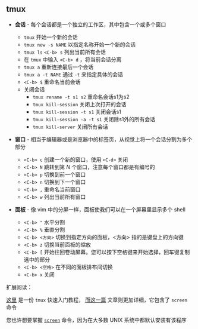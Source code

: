 ## tmux

*   **会话** - 每个会话都是一个独立的工作区，其中包含一个或多个窗口
    *   `tmux` 开始一个新的会话
    *   `tmux new -s NAME` 以指定名称开始一个新的会话
    *   `tmux ls` `<C-b> s` 列出当前所有会话 
    *   在 `tmux` 中输入 `<C-b> d` ，将当前会话分离
    *   `tmux a` 重新连接最后一个会话
    *   `tmux a -t NAME` 通过 `-t` 来指定具体的会话
    *   `<C-b> $` 重命名当前会话
    *   关闭会话
        *   `tmux rename -t s1 s2` 重命名会话s1为s2
        *   `tmux kill-session` 关闭上次打开的会话
        *   `tmux kill-session -t s1` 关闭会话s1
        *   `tmux kill-session -a -t s1` 关闭除s1外的所有会话
        *   `tmux kill-server` 关闭所有会话


*   **窗口** - 相当于编辑器或是浏览器中的标签页，从视觉上将一个会话分割为多个部分
    *   `<C-b> c` 创建一个新的窗口，使用 `<C-d>` 关闭
    *   `<C-b> N` 跳转到第 _N_ 个窗口，注意每个窗口都是有编号的
    *   `<C-b> p` 切换到前一个窗口
    *   `<C-b> n` 切换到下一个窗口
    *   `<C-b> ,` 重命名当前窗口
    *   `<C-b> w` 列出当前所有窗口

*   **面板** - 像 vim 中的分屏一样，面板使我们可以在一个屏幕里显示多个 shell
    *   `<C-b> "` 水平分割
    *   `<C-b> %` 垂直分割
    *   `<C-b> <方向>` 切换到指定方向的面板，<方向> 指的是键盘上的方向键
    *   `<C-b> z` 切换当前面板的缩放
    *   `<C-b> [` 开始往回卷动屏幕。您可以按下空格键来开始选择，回车键复制选中的部分
    *   `<C-b> <空格>` 在不同的面板排布间切换
    *   `<C-b> x` 关闭 

扩展阅读： 

[这里](https://www.hamvocke.com/blog/a-quick-and-easy-guide-to-tmux/) 是一份 `tmux` 快速入门教程， [而这一篇](http://linuxcommand.org/lc3_adv_termmux.php) 文章则更加详细，它包含了 `screen` 命令

您也许想要掌握 [`screen`](https://www.man7.org/linux/man-pages/man1/screen.1.html) 命令，因为在大多数 UNIX 系统中都默认安装有该程序





